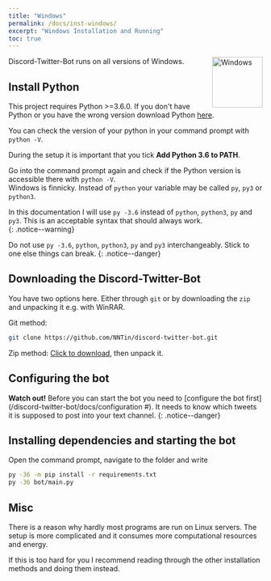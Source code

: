 ```yaml
---
title: "Windows"
permalink: /docs/inst-windows/
excerpt: "Windows Installation and Running"
toc: true
---
```


<img class="doc-img" src="{{ site.baseurl }}/assets/images/windows.png" alt="Windows" style="width: 100px; float: right;"/>

Discord-Twitter-Bot runs on all versions of Windows.

## Install Python

This project requires Python >=3.6.0. If you don't have Python or you have
the wrong version download Python [here](https://www.python.org/downloads/).  

You can check the version of your python in your command prompt with
`python -V`.  

During the setup it is important that you tick **Add Python 3.6 to PATH**.  

Go into the command prompt again and check if the Python version is accessible
there with `python -V`.  
Windows is finnicky. Instead of `python` your variable may be called `py`,
`py3` or `python3`.  

In this documentation I will use `py -3.6` instead of `python`, `python3`,
`py` and `py3`. This is an acceptable syntax that should always work.  
{: .notice--warning}

Do not use `py -3.6`, `python`, `python3`, `py` and `py3` interchangeably.
Stick to one else things can break.
{: .notice--danger}

## Downloading the Discord-Twitter-Bot

You have two options here. Either through `git` or by downloading the `zip`
and unpacking it e.g. with WinRAR.

Git method:
```bash
git clone https://github.com/NNTin/discord-twitter-bot.git
```

Zip method:
[Click to download](https://github.com/NNTin/discord-twitter-bot/archive/master.zip), then unpack it.

## Configuring the bot

**Watch out!** Before you can start the bot you need to
[configure the bot first](/discord-twitter-bot/docs/configuration #). It needs
to know which tweets it is supposed to post into your text channel.
{: .notice--danger}

## Installing dependencies and starting the bot

Open the command prompt, navigate to the folder and write
```bash
py -36 -m pip install -r requirements.txt
py -36 bot/main.py
```

## Misc

There is a reason why hardly most programs are run on Linux servers. The setup
is more complicated and it consumes more computational resources and energy.

If this is too hard for you I recommend reading through the other installation
methods and doing them instead.
